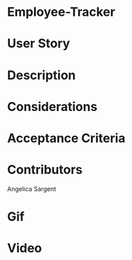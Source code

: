# Employee-Tracker

# User Story

# Description

# Considerations

# Acceptance Criteria

# Contributors

Angelica Sargent

# Gif

# Video